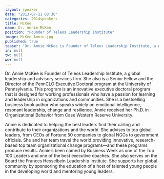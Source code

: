 ```yaml
---
layout: speaker
date: "2013-07-11 08:30"
categories: 2014speakers
title: McKee
name: Dr. Annie McKee
position: "Founder of Teleos Leadership Institute"
image: McKee_Annie.jpg
published: true
teaser: "Dr. Annie McKee is Founder of Teleos Leadership Institute, a global leadership and advisory services firm. She also is a Senior Fellow and the Director of the PennCLO Executive Doctoral program at the University of Pennsylvania."
in: null
tw: null
ww: null
---
```

Dr. Annie McKee is Founder of Teleos Leadership Institute, a global leadership and advisory services firm.  She also is a Senior Fellow and the Director of the PennCLO Executive Doctoral program at the University of Pennsylvania.  This program is an innovative executive doctoral program that is designed for working professionals who have a passion for learning and leadership in organizations and communities.  She is a bestselling business book author who speaks widely on emotional intelligence, resonant leadership, change and resilience.  Annie received her Ph.D. in Organizational Behavior from Case Western Reserve University.  

Annie is dedicated to helping the best leaders find their calling and contribute to their organizations and the world.  She advises to top global leaders, from CEOs of Fortune 50 companies to global NGOs to government officials.  She and her team travel the world providing innovative, research-based top team organizational change programs—and these programs produce results.  Annie’s been named by Business Week as one of the Top 100 Leaders and one of the best executive coaches.  She also serves on the Board the Frances Hesselbein Leadership Institute. She supports her global community by sponsoring the education of a host of talented young people in the developing world and mentoring young leaders.